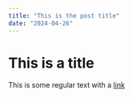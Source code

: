 ```yaml
---
title: "This is the post title"
date: "2024-04-26"
---
```


# This is a title

This is some regular text with a [link](https://www.google.com)
